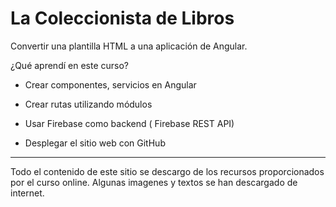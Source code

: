 # La Coleccionista de Libros

Convertir una plantilla HTML a una aplicación de Angular.


¿Qué aprendí en este curso?

- Crear componentes, servicios en Angular

- Crear rutas utilizando módulos


- Usar Firebase como backend ( Firebase REST API)

- Desplegar el sitio web con GitHub

-----------------------------------------


Todo el contenido de este sitio se descargo de los recursos proporcionados por el curso online. Algunas imagenes y textos se han descargado de internet.
